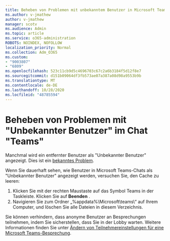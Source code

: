 ```yaml
---
title: Beheben von Problemen mit unbekanntem Benutzer in Microsoft Teams-Chat
ms.author: v-jmathew
author: v-jmathew
manager: scotv
ms.audience: Admin
ms.topic: article
ms.service: o365-administration
ROBOTS: NOINDEX, NOFOLLOW
localization_priority: Normal
ms.collection: Adm_O365
ms.custom:
- "9003807"
- "6809"
ms.openlocfilehash: 523c11cb9d5c4696703c67c2a6b3184f5d12f8e7
ms.sourcegitcommit: d151b09064df3fb573ae07a387a08d98a9553b9b
ms.translationtype: MT
ms.contentlocale: de-DE
ms.lasthandoff: 10/28/2020
ms.locfileid: "48785594"
---
```

# <a name="resolving-issue-with-unknown-user-in-teams-chat"></a>Beheben von Problemen mit "Unbekannter Benutzer" im Chat "Teams"

Manchmal wird ein entfernter Benutzer als "Unbekannter Benutzer" angezeigt. Dies ist ein [bekanntes Problem](https://docs.microsoft.com/microsoftteams/troubleshoot/known-issues/removed-user-appears-as-unknown).

Wenn Sie dauerhaft sehen, wie Benutzer in Microsoft Teams-Chats als "Unbekannter Benutzer" angezeigt werden, versuchen Sie, den Cache zu leeren:

1.  Klicken Sie mit der rechten Maustaste auf das Symbol Teams in der Taskleiste. Klicken Sie auf  **Beenden** .
2.  Navigieren Sie zum Ordner „%appdata%\Microsoft\teams\“ auf Ihrem Computer, und löschen Sie alle Dateien in diesem Verzeichnis.

Sie können verhindern, dass anonyme Benutzer an Besprechungen teilnehmen, indem Sie sicherstellen, dass Sie in der Lobby warten. Weitere Informationen finden Sie unter [Ändern von Teilnehmereinstellungen für eine Microsoft Teams-Besprechung](https://support.microsoft.com/office/change-participant-settings-for-a-teams-meeting-53261366-dbd5-45f9-aae9-a70e6354f88e).
